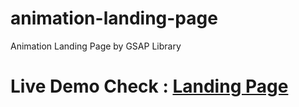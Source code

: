 # animation-landing-page
Animation Landing Page by GSAP Library
<h1>Live Demo Check : <a target="_blank" href="https://codingbyamit.github.io/animation-landing-page/" >Landing Page</a></h1>
